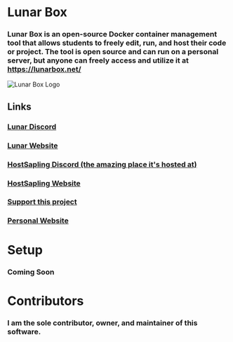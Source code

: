 # Lunar Box
### Lunar Box is an open-source Docker container management tool that allows students to freely edit, run, and host their code or project. The tool is open source and can run on a personal server, but anyone can freely access and utilize it at https://lunarbox.net/

![Lunar Box Logo](https://cdn.discordapp.com/attachments/771419285092171878/771731802657521694/Untitled-1.png)

## Links
### [Lunar Discord](https://discord.gg/UCrwUaJ)
### [Lunar Website](https://lunarbox.net/)
### [HostSapling Discord (the amazing place it's hosted at)](https://discord.gg/tvPkE6G)
### [HostSapling Website](https://hostsapling.net/)
### [Support this project](https://paypal.me/infoupgraders/)
### [Personal Website](https://infoupgraders.com/)

# Setup
### Coming Soon

# Contributors
### I am the sole contributor, owner, and maintainer of this software.